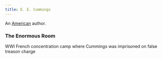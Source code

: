 ```yaml
---
title: E. E. Cummings
---
```


An [American](../index.html) author.

### The Enormous Room

WWI French concentration camp where Cummings was imprisoned on false treason charge
